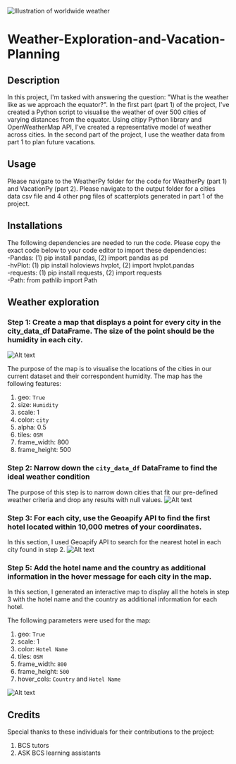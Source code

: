 ![Illustration of worldwide weather](https://img.freepik.com/free-vector/hand-drawn-water-cycle-illustration_23-2149107732.jpg?w=1800&t=st=1698824765~exp=1698825365~hmac=e03c73de147c19b92f341c6c281f3765e955d5fc589663a109d418b52a64d2b5)
# Weather-Exploration-and-Vacation-Planning
## Description
In this project, I'm tasked with answering the question: "What is the weather like as we approach the equator?". In the first part (part 1) of the project, I've created a Python script to visualise the weather of over 500 cities of varying distances from the equator. Using citipy Python library and OpenWeatherMap API, I've created a representative model of weather across cities. In the second part of the project, I use the weather data from part 1 to plan future vacations.
## Usage
Please navigate to the WeatherPy folder for the code for WeatherPy (part 1) and VacationPy (part  2). 
Please navigate to the output folder for a cities data csv file and 4 other png files of scatterplots generated in part 1 of the project.
## Installations
The following dependencies are needed to run the code. Please copy the exact code below to your code editor to import these dependencies:\
-Pandas: (1) pip install pandas, (2) import pandas as pd\
-hvPlot: (1) pip install holoviews hvplot, (2) import hvplot.pandas\
-requests: (1) pip install requests, (2) import requests\
-Path: from pathlib import Path

## Weather exploration
### Step 1: Create a map that displays a point for every city in the city_data_df DataFrame. The size of the point should be the humidity in each city.
![Alt text](<Screenshot 2023-12-17 at 10.25.31 pm.png>)

The purpose of the map is to visualise the locations of the cities in our current dataset and their correspondent humidity. The map has the following features:
1. geo: `True`
2. size: `Humidity`
3. scale: 1
4. color: `city`
5. alpha: 0.5
6. tiles: `OSM`
7. frame_width: 800
8. frame_height: 500

### Step 2: Narrow down the `city_data_df` DataFrame to find the ideal weather condition
The purpose of this step is to narrow down cities that fit our pre-defined weather criteria and drop any results with null values.
![Alt text](<Screenshot 2023-12-17 at 10.38.31 pm.png>)

### Step 3: For each city, use the Geoapify API to find the first hotel located within 10,000 metres of your coordinates.
In this section, I used Geoapify API to search for the nearest hotel in each city found in step 2. 
![Alt text](<Screenshot 2023-12-17 at 10.44.43 pm.png>)

### Step 5: Add the hotel name and the country as additional information in the hover message for each city in the map.
In this section, I generated an interactive map to display all the hotels in step 3 with the hotel name and the country as additional information for each hotel. 

The following parameters were used for the map:
1. geo: `True`
2. scale: 1
3. color: `Hotel Name`
4. tiles: `OSM`
5. frame_width: `800`
6. frame_height: `500`
7. hover_cols: `Country` and `Hotel Name`

![Alt text](<Screenshot 2023-12-17 at 10.51.56 pm.png>)

## Credits
Special thanks to these individuals for their contributions to the project:
1. BCS tutors
2. ASK BCS learning assistants
